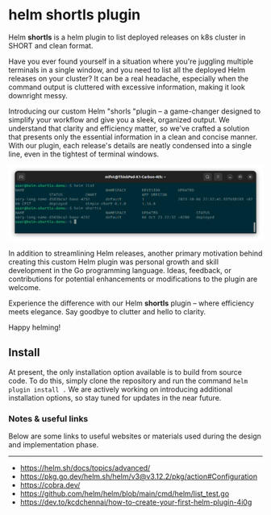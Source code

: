 # helm shortls plugin
Helm **shortls** is a helm plugin to list deployed releases on k8s cluster in SHORT and clean format.

Have you ever found yourself in a situation where you're juggling multiple terminals in a single window, and you need to list all the deployed Helm releases on your cluster? It can be a real headache, especially when the command output is cluttered with excessive information, making it look downright messy.

Introducing our custom Helm "shorls "plugin – a game-changer designed to simplify your workflow and give you a sleek, organized output. We understand that clarity and efficiency matter, so we've crafted a solution that presents only the essential information in a clean and concise manner. With our plugin, each release's details are neatly condensed into a single line, even in the tightest of terminal windows.

![helm shortls demo](img/shortls-demo.png)

In addition to streamlining Helm releases, another primary motivation behind creating this custom Helm plugin was personal growth and skill development in the Go programming language. Ideas, feedback, or contributions for potential enhancements or modifications to the plugin are welcome.

Experience the difference with our Helm **shortls** plugin – where efficiency meets elegance. Say goodbye to clutter and hello to clarity.

Happy helming!

## Install

At present, the only installation option available is to build from source code. To do this, simply clone the repository and run the command `helm plugin install .` We are actively working on introducing additional installation options, so stay tuned for updates in the near future.

### Notes & useful links

Below are some links to useful websites or materials used during the design and implementation phase.

---
- https://helm.sh/docs/topics/advanced/
- https://pkg.go.dev/helm.sh/helm/v3@v3.12.2/pkg/action#Configuration
- https://cobra.dev/
- https://github.com/helm/helm/blob/main/cmd/helm/list_test.go
- https://dev.to/kcdchennai/how-to-create-your-first-helm-plugin-4i0g

